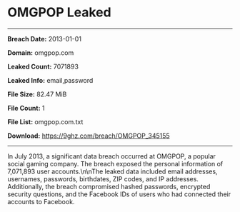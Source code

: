 # OMGPOP Leaked

------------
**Breach Date:** 2013-01-01

**Domain:** omgpop.com

**Leaked Count:** 7071893

**Leaked Info:** email,password

**File Size:** 82.47 MiB

**File Count:** 1

**File List:** omgpop.com.txt

**Download:** https://9ghz.com/breach/OMGPOP_345155

------------
In July 2013, a significant data breach occurred at OMGPOP, a popular social gaming company. The breach exposed the personal information of 7,071,893 user accounts.\n\nThe leaked data included email addresses, usernames, passwords, birthdates, ZIP codes, and IP addresses. Additionally, the breach compromised hashed passwords, encrypted security questions, and the Facebook IDs of users who had connected their accounts to Facebook.
